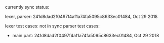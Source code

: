 currently sync status:

lexer, parser: 241d8dad2f0497f4af1a74fa5095c8633ec01484, Oct 29 2018

lexer test cases: not in sync
parser test cases:
  - main part: 241d8dad2f0497f4af1a74fa5095c8633ec01484, Oct 29 2018
